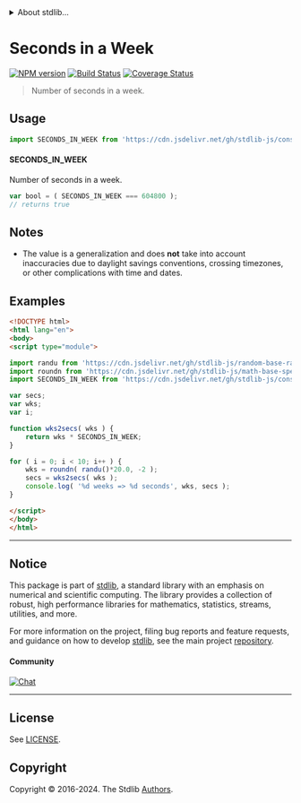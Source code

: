 <!--

@license Apache-2.0

Copyright (c) 2018 The Stdlib Authors.

Licensed under the Apache License, Version 2.0 (the "License");
you may not use this file except in compliance with the License.
You may obtain a copy of the License at

   http://www.apache.org/licenses/LICENSE-2.0

Unless required by applicable law or agreed to in writing, software
distributed under the License is distributed on an "AS IS" BASIS,
WITHOUT WARRANTIES OR CONDITIONS OF ANY KIND, either express or implied.
See the License for the specific language governing permissions and
limitations under the License.

-->


<details>
  <summary>
    About stdlib...
  </summary>
  <p>We believe in a future in which the web is a preferred environment for numerical computation. To help realize this future, we've built stdlib. stdlib is a standard library, with an emphasis on numerical and scientific computation, written in JavaScript (and C) for execution in browsers and in Node.js.</p>
  <p>The library is fully decomposable, being architected in such a way that you can swap out and mix and match APIs and functionality to cater to your exact preferences and use cases.</p>
  <p>When you use stdlib, you can be absolutely certain that you are using the most thorough, rigorous, well-written, studied, documented, tested, measured, and high-quality code out there.</p>
  <p>To join us in bringing numerical computing to the web, get started by checking us out on <a href="https://github.com/stdlib-js/stdlib">GitHub</a>, and please consider <a href="https://opencollective.com/stdlib">financially supporting stdlib</a>. We greatly appreciate your continued support!</p>
</details>

# Seconds in a Week

[![NPM version][npm-image]][npm-url] [![Build Status][test-image]][test-url] [![Coverage Status][coverage-image]][coverage-url] <!-- [![dependencies][dependencies-image]][dependencies-url] -->

> Number of seconds in a week.



<section class="usage">

## Usage

```javascript
import SECONDS_IN_WEEK from 'https://cdn.jsdelivr.net/gh/stdlib-js/constants-time-seconds-in-week@esm/index.mjs';
```

#### SECONDS_IN_WEEK

Number of seconds in a week.

```javascript
var bool = ( SECONDS_IN_WEEK === 604800 );
// returns true
```

</section>

<!-- /.usage -->

<section class="notes">

## Notes

-   The value is a generalization and does **not** take into account inaccuracies due to daylight savings conventions, crossing timezones, or other complications with time and dates. 

</section>

<!-- /.notes -->

<section class="examples">

## Examples

<!-- eslint no-undef: "error" -->

```html
<!DOCTYPE html>
<html lang="en">
<body>
<script type="module">

import randu from 'https://cdn.jsdelivr.net/gh/stdlib-js/random-base-randu@esm/index.mjs';
import roundn from 'https://cdn.jsdelivr.net/gh/stdlib-js/math-base-special-roundn@esm/index.mjs';
import SECONDS_IN_WEEK from 'https://cdn.jsdelivr.net/gh/stdlib-js/constants-time-seconds-in-week@esm/index.mjs';

var secs;
var wks;
var i;

function wks2secs( wks ) {
    return wks * SECONDS_IN_WEEK;
}

for ( i = 0; i < 10; i++ ) {
    wks = roundn( randu()*20.0, -2 );
    secs = wks2secs( wks );
    console.log( '%d weeks => %d seconds', wks, secs );
}

</script>
</body>
</html>
```

</section>

<!-- /.examples -->

<!-- Section for related `stdlib` packages. Do not manually edit this section, as it is automatically populated. -->

<section class="related">

</section>

<!-- /.related -->

<!-- Section for all links. Make sure to keep an empty line after the `section` element and another before the `/section` close. -->


<section class="main-repo" >

* * *

## Notice

This package is part of [stdlib][stdlib], a standard library with an emphasis on numerical and scientific computing. The library provides a collection of robust, high performance libraries for mathematics, statistics, streams, utilities, and more.

For more information on the project, filing bug reports and feature requests, and guidance on how to develop [stdlib][stdlib], see the main project [repository][stdlib].

#### Community

[![Chat][chat-image]][chat-url]

---

## License

See [LICENSE][stdlib-license].


## Copyright

Copyright &copy; 2016-2024. The Stdlib [Authors][stdlib-authors].

</section>

<!-- /.stdlib -->

<!-- Section for all links. Make sure to keep an empty line after the `section` element and another before the `/section` close. -->

<section class="links">

[npm-image]: http://img.shields.io/npm/v/@stdlib/constants-time-seconds-in-week.svg
[npm-url]: https://npmjs.org/package/@stdlib/constants-time-seconds-in-week

[test-image]: https://github.com/stdlib-js/constants-time-seconds-in-week/actions/workflows/test.yml/badge.svg?branch=main
[test-url]: https://github.com/stdlib-js/constants-time-seconds-in-week/actions/workflows/test.yml?query=branch:main

[coverage-image]: https://img.shields.io/codecov/c/github/stdlib-js/constants-time-seconds-in-week/main.svg
[coverage-url]: https://codecov.io/github/stdlib-js/constants-time-seconds-in-week?branch=main

<!--

[dependencies-image]: https://img.shields.io/david/stdlib-js/constants-time-seconds-in-week.svg
[dependencies-url]: https://david-dm.org/stdlib-js/constants-time-seconds-in-week/main

-->

[chat-image]: https://img.shields.io/gitter/room/stdlib-js/stdlib.svg
[chat-url]: https://app.gitter.im/#/room/#stdlib-js_stdlib:gitter.im

[stdlib]: https://github.com/stdlib-js/stdlib

[stdlib-authors]: https://github.com/stdlib-js/stdlib/graphs/contributors

[umd]: https://github.com/umdjs/umd
[es-module]: https://developer.mozilla.org/en-US/docs/Web/JavaScript/Guide/Modules

[deno-url]: https://github.com/stdlib-js/constants-time-seconds-in-week/tree/deno
[umd-url]: https://github.com/stdlib-js/constants-time-seconds-in-week/tree/umd
[esm-url]: https://github.com/stdlib-js/constants-time-seconds-in-week/tree/esm
[branches-url]: https://github.com/stdlib-js/constants-time-seconds-in-week/blob/main/branches.md

[stdlib-license]: https://raw.githubusercontent.com/stdlib-js/constants-time-seconds-in-week/main/LICENSE

</section>

<!-- /.links -->
